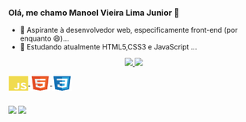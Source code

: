 ### Olá, me chamo Manoel Vieira Lima Junior 👋

- 🔭 Aspirante à desenvolvedor web, especificamente front-end (por enquanto 😄)...
- 🌱 Estudando atualmente HTML5,CSS3 e JavaScript  ...

<div align="center">
  <a href="https://github.com/Zam0un">
  <img height="180em" src="https://github-readme-stats.vercel.app/api?username=Zam0un&show_icons=true&theme=tokyonight&include_all_commits=true&count_private=true"/>
  <img height="180em" src="https://github-readme-stats.vercel.app/api/top-langs/?username=Zam0un&layout=compact&langs_count=7&theme=tokyonight"/>
</div>
  <div style="display: inline_block"><br>
  <img align="center" alt="Zam0un-Js" height="30" width="40" src="https://raw.githubusercontent.com/devicons/devicon/master/icons/javascript/javascript-plain.svg">
  <img align="center" alt="Zam0un-HTML" height="30" width="40" src="https://raw.githubusercontent.com/devicons/devicon/master/icons/html5/html5-original.svg">
  <img align="center" alt="Zam0un-CSS" height="30" width="40" src="https://raw.githubusercontent.com/devicons/devicon/master/icons/css3/css3-original.svg">
</div>
  
  ##
  
  <div>
  <a href="https://www.instagram.com/manoel.limajr" target="_blank"><img src="https://img.shields.io/badge/-Instagram-%23E4405F?style=for-the-badge&logo=instagram&logoColor=white" target="_blank"></a>
  <a href="https://www.linkedin.com/in/manoel-lima-589838127/" target="_blank"><img src="https://img.shields.io/badge/-LinkedIn-%230077B5?style=for-the-badge&logo=linkedin&logoColor=white" target="_blank"></a> 
  </div>
